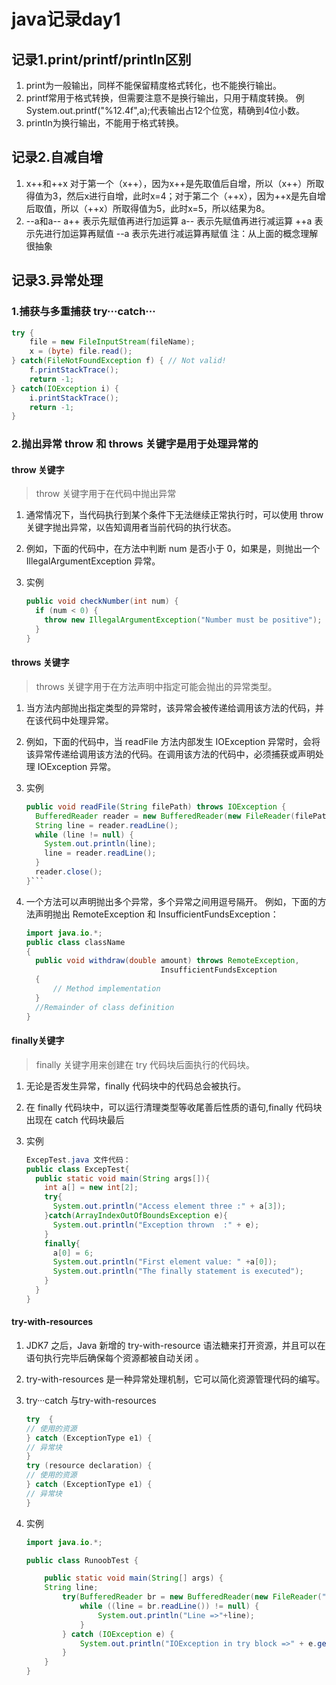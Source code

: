 # java记录day1

## 记录1.print/printf/println区别

1. print为一般输出，同样不能保留精度格式转化，也不能换行输出。
2. printf常用于格式转换，但需要注意不是换行输出，只用于精度转换。
    例  System.out.printf("%12.4f",a);代表输出占12个位宽，精确到4位小数。
3. println为换行输出，不能用于格式转换。  

## 记录2.自减自增

1. x++和++x
  对于第一个（x++），因为x++是先取值后自增，所以（x++）所取得值为3，然后x进行自增，此时x=4；对于第二个（++x），因为++x是先自增后取值，所以（++x）所取得值为5，此时x=5，所以结果为8。
2. --a和a--
  a++ 表示先赋值再进行加运算
  a-- 表示先赋值再进行减运算
  ++a 表示先进行加运算再赋值
  --a 表示先进行减运算再赋值
  注：从上面的概念理解很抽象

## 记录3.异常处理

### 1.捕获与多重捕获    try···catch···

```java
try {
    file = new FileInputStream(fileName);
    x = (byte) file.read();
} catch(FileNotFoundException f) { // Not valid!
    f.printStackTrace();
    return -1;
} catch(IOException i) {
    i.printStackTrace();
    return -1;
}
```

### 2.抛出异常 throw 和 throws 关键字是用于处理异常的

#### throw 关键字

> throw 关键字用于在代码中抛出异常

1. 通常情况下，当代码执行到某个条件下无法继续正常执行时，可以使用 throw 关键字抛出异常，以告知调用者当前代码的执行状态。

2. 例如，下面的代码中，在方法中判断 num 是否小于 0，如果是，则抛出一个 IllegalArgumentException 异常。

3. 实例

    ```java
    public void checkNumber(int num) {
      if (num < 0) {
        throw new IllegalArgumentException("Number must be positive");
      }
    }
    ```

#### throws 关键字

> throws 关键字用于在方法声明中指定可能会抛出的异常类型。

1. 当方法内部抛出指定类型的异常时，该异常会被传递给调用该方法的代码，并在该代码中处理异常。
2. 例如，下面的代码中，当 readFile 方法内部发生 IOException 异常时，会将该异常传递给调用该方法的代码。在调用该方法的代码中，必须捕获或声明处理 IOException 异常。
3. 实例

    ```java
    public void readFile(String filePath) throws IOException {
      BufferedReader reader = new BufferedReader(new FileReader(filePath));
      String line = reader.readLine();
      while (line != null) {
        System.out.println(line);
        line = reader.readLine();
      }
      reader.close();
    }```

4. 一个方法可以声明抛出多个异常，多个异常之间用逗号隔开。
例如，下面的方法声明抛出 RemoteException 和 InsufficientFundsException：

    ```Java
    import java.io.*;
    public class className
    {
      public void withdraw(double amount) throws RemoteException,
                                  InsufficientFundsException
      {
          // Method implementation
      }
      //Remainder of class definition
    }
    ```

#### finally关键字

>finally 关键字用来创建在 try 代码块后面执行的代码块。

1. 无论是否发生异常，finally 代码块中的代码总会被执行。

2. 在 finally 代码块中，可以运行清理类型等收尾善后性质的语句,finally 代码块出现在 catch 代码块最后

3. 实例

    ``` java
    ExcepTest.java 文件代码：
    public class ExcepTest{
      public static void main(String args[]){
        int a[] = new int[2];
        try{
          System.out.println("Access element three :" + a[3]);
        }catch(ArrayIndexOutOfBoundsException e){
          System.out.println("Exception thrown  :" + e);
        }
        finally{
          a[0] = 6;
          System.out.println("First element value: " +a[0]);
          System.out.println("The finally statement is executed");
        }
      }
    }
    ```

#### try-with-resources

1. JDK7 之后，Java 新增的 try-with-resource 语法糖来打开资源，并且可以在语句执行完毕后确保每个资源都被自动关闭 。

2. try-with-resources 是一种异常处理机制，它可以简化资源管理代码的编写。

3. try···catch 与try-with-resources

    ```java
    try  {
    // 使用的资源
    } catch (ExceptionType e1) {
    // 异常块
    }
    try (resource declaration) {
    // 使用的资源
    } catch (ExceptionType e1) {
    // 异常块
    }
    ```

4. 实例

    ```java
    import java.io.*;

    public class RunoobTest {

        public static void main(String[] args) {
        String line;
            try(BufferedReader br = new BufferedReader(new FileReader("test.txt"))) {
                while ((line = br.readLine()) != null) {
                    System.out.println("Line =>"+line);
                }
            } catch (IOException e) {
                System.out.println("IOException in try block =>" + e.getMessage());
            }
        }
    }
    ```
